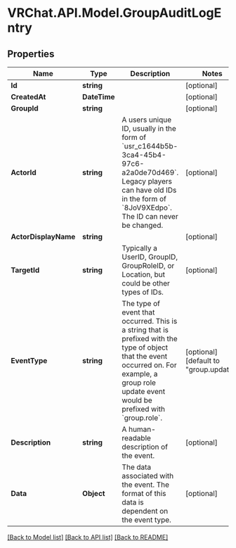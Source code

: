 # VRChat.API.Model.GroupAuditLogEntry

## Properties

Name | Type | Description | Notes
------------ | ------------- | ------------- | -------------
**Id** | **string** |  | [optional] 
**CreatedAt** | **DateTime** |  | [optional] 
**GroupId** | **string** |  | [optional] 
**ActorId** | **string** | A users unique ID, usually in the form of &#x60;usr_c1644b5b-3ca4-45b4-97c6-a2a0de70d469&#x60;. Legacy players can have old IDs in the form of &#x60;8JoV9XEdpo&#x60;. The ID can never be changed. | [optional] 
**ActorDisplayName** | **string** |  | [optional] 
**TargetId** | **string** | Typically a UserID, GroupID, GroupRoleID, or Location, but could be other types of IDs. | [optional] 
**EventType** | **string** | The type of event that occurred. This is a string that is prefixed with the type of object that the event occurred on. For example, a group role update event would be prefixed with &#x60;group.role&#x60;. | [optional] [default to "group.update"]
**Description** | **string** | A human-readable description of the event. | [optional] 
**Data** | **Object** | The data associated with the event. The format of this data is dependent on the event type. | [optional] 

[[Back to Model list]](../README.md#documentation-for-models) [[Back to API list]](../README.md#documentation-for-api-endpoints) [[Back to README]](../README.md)

